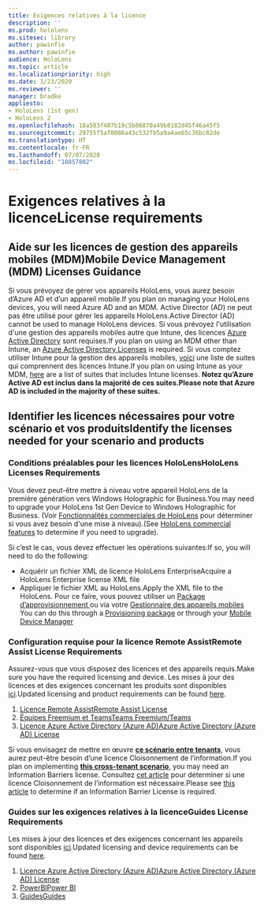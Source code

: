 ```yaml
---
title: Exigences relatives à la licence
description: ''
ms.prod: hololens
ms.sitesec: library
author: pawinfie
ms.author: pawinfie
audience: HoloLens
ms.topic: article
ms.localizationpriority: high
ms.date: 1/23/2020
ms.reviewer: ''
manager: bradke
appliesto:
- HoloLens (1st gen)
- HoloLens 2
ms.openlocfilehash: 18a583f407b19c5b86870a49b8182d45f46a45f5
ms.sourcegitcommit: 29755f5af0086a43c532fb5a9a4ae65c36bc82de
ms.translationtype: HT
ms.contentlocale: fr-FR
ms.lasthandoff: 07/07/2020
ms.locfileid: "10857802"
---
```

# <span data-ttu-id="057f8-102">Exigences relatives à la licence</span><span class="sxs-lookup"><span data-stu-id="057f8-102">License requirements</span></span>

## <span data-ttu-id="057f8-103">Aide sur les licences de gestion des appareils mobiles (MDM)</span><span class="sxs-lookup"><span data-stu-id="057f8-103">Mobile Device Management (MDM) Licenses Guidance</span></span>

<span data-ttu-id="057f8-104">Si vous prévoyez de gérer vos appareils HoloLens, vous aurez besoin d’Azure AD et d’un appareil mobile.</span><span class="sxs-lookup"><span data-stu-id="057f8-104">If you plan on managing your HoloLens devices, you will need Azure AD and an MDM.</span></span> <span data-ttu-id="057f8-105">Active Director (AD) ne peut pas être utilisé pour gérer les appareils HoloLens.</span><span class="sxs-lookup"><span data-stu-id="057f8-105">Active Director (AD) cannot be used to manage HoloLens devices.</span></span>
<span data-ttu-id="057f8-106">Si vous prévoyez l'utilisation d'une gestion des appareils mobiles autre que Intune, des licences [Azure Active Directory](https://docs.microsoft.com/azure/active-directory/fundamentals/active-directory-whatis) sont requises.</span><span class="sxs-lookup"><span data-stu-id="057f8-106">If you plan on using an MDM other than Intune, an [Azure Active Directory Licenses](https://docs.microsoft.com/azure/active-directory/fundamentals/active-directory-whatis) is required.</span></span>
<span data-ttu-id="057f8-107">Si vous comptez utiliser Intune pour la gestion des appareils mobiles, [voici](https://docs.microsoft.com/intune/fundamentals/licenses) une liste de suites qui comprennent des licences Intune.</span><span class="sxs-lookup"><span data-stu-id="057f8-107">If you plan on using Intune as your MDM,  [here](https://docs.microsoft.com/intune/fundamentals/licenses) are a list of suites that includes Intune licenses.</span></span> **<span data-ttu-id="057f8-108">Notez qu’Azure Active AD est inclus dans la majorité de ces suites.</span><span class="sxs-lookup"><span data-stu-id="057f8-108">Please note that Azure AD is included in the majority of these suites.</span></span>**

## <span data-ttu-id="057f8-109">Identifier les licences nécessaires pour votre scénario et vos produits</span><span class="sxs-lookup"><span data-stu-id="057f8-109">Identify the licenses needed for your scenario and products</span></span>

### <span data-ttu-id="057f8-110">Conditions préalables pour les licences HoloLens</span><span class="sxs-lookup"><span data-stu-id="057f8-110">HoloLens Licenses Requirements</span></span>

<span data-ttu-id="057f8-111">Vous devez peut-être mettre à niveau votre appareil HoloLens de la première génération vers Windows Holographic for Business.</span><span class="sxs-lookup"><span data-stu-id="057f8-111">You may need to upgrade your HoloLens 1st Gen Device to Windows Holographic for Business.</span></span> <span data-ttu-id="057f8-112">(Voir [Fonctionnalités commerciales de HoloLens](holoLens-commercial-features.md#feature-comparison-between-editions) pour déterminer si vous avez besoin d'une mise à niveau).</span><span class="sxs-lookup"><span data-stu-id="057f8-112">(See [HoloLens commercial features](holoLens-commercial-features.md#feature-comparison-between-editions) to determine if you need to upgrade).</span></span>

 <span data-ttu-id="057f8-113">Si c’est le cas, vous devez effectuer les opérations suivantes:</span><span class="sxs-lookup"><span data-stu-id="057f8-113">If so, you will need to do the following:</span></span>

- <span data-ttu-id="057f8-114">Acquérir un fichier XML de licence HoloLens Enterprise</span><span class="sxs-lookup"><span data-stu-id="057f8-114">Acquire a HoloLens Enterprise license XML file</span></span>
- <span data-ttu-id="057f8-115">Appliquer le fichier XML au HoloLens.</span><span class="sxs-lookup"><span data-stu-id="057f8-115">Apply the XML file to the HoloLens.</span></span> <span data-ttu-id="057f8-116">Pour ce faire, vous pouvez utiliser un [Package d’approvisionnement ](hololens-provisioning.md) ou via votre [Gestionnaire des appareils mobiles ](https://docs.microsoft.com/intune/configuration/holographic-upgrade)</span><span class="sxs-lookup"><span data-stu-id="057f8-116">You can do this through a [Provisioning package](hololens-provisioning.md) or through your [Mobile Device Manager](https://docs.microsoft.com/intune/configuration/holographic-upgrade)</span></span>

### <span data-ttu-id="057f8-117">Configuration requise pour la licence Remote Assist</span><span class="sxs-lookup"><span data-stu-id="057f8-117">Remote Assist License Requirements</span></span>

<span data-ttu-id="057f8-118">Assurez-vous que vous disposez des licences et des appareils requis.</span><span class="sxs-lookup"><span data-stu-id="057f8-118">Make sure you have the required licensing and device.</span></span> <span data-ttu-id="057f8-119">Les mises à jour des licences et des exigences concernant les produits sont disponibles [ici](https://docs.microsoft.com/dynamics365/mixed-reality/remote-assist/requirements).</span><span class="sxs-lookup"><span data-stu-id="057f8-119">Updated licensing and product requirements can be found [here](https://docs.microsoft.com/dynamics365/mixed-reality/remote-assist/requirements).</span></span>

1. [<span data-ttu-id="057f8-120">Licence Remote Assist</span><span class="sxs-lookup"><span data-stu-id="057f8-120">Remote Assist License</span></span>](https://docs.microsoft.com/dynamics365/mixed-reality/remote-assist/buy-and-deploy-remote-assist)
1. [<span data-ttu-id="057f8-121">Équipes Freemium et Teams</span><span class="sxs-lookup"><span data-stu-id="057f8-121">Teams Freemium/Teams</span></span>](https://products.office.com/microsoft-teams/free)
1. [<span data-ttu-id="057f8-122">Licence Azure Active Directory (Azure AD)</span><span class="sxs-lookup"><span data-stu-id="057f8-122">Azure Active Directory (Azure AD) License</span></span>](https://docs.microsoft.com/azure/active-directory/fundamentals/active-directory-whatis)

<span data-ttu-id="057f8-123">Si vous envisagez de mettre en œuvre **[ce scénario entre tenants](https://docs.microsoft.com/dynamics365/mixed-reality/remote-assist/cross-tenant-overview#scenario-2-leasing-services-to-other-tenants)**, vous aurez peut-être besoin d’une licence Cloisonnement de l’information.</span><span class="sxs-lookup"><span data-stu-id="057f8-123">If you plan on implementing **[this cross-tenant scenario](https://docs.microsoft.com/dynamics365/mixed-reality/remote-assist/cross-tenant-overview#scenario-2-leasing-services-to-other-tenants)**, you may need an Information Barriers license.</span></span> <span data-ttu-id="057f8-124">Consultez [cet article](https://docs.microsoft.com/dynamics365/mixed-reality/remote-assist/cross-tenant-licensing-implementation#step-1-determine-if-information-barriers-are-necessary) pour déterminer si une licence Cloisonnement de l’information est nécessaire.</span><span class="sxs-lookup"><span data-stu-id="057f8-124">Please see [this article](https://docs.microsoft.com/dynamics365/mixed-reality/remote-assist/cross-tenant-licensing-implementation#step-1-determine-if-information-barriers-are-necessary) to determine if an Information Barrier License is required.</span></span>

### <span data-ttu-id="057f8-125">Guides sur les exigences relatives à la licence</span><span class="sxs-lookup"><span data-stu-id="057f8-125">Guides License Requirements</span></span>

<span data-ttu-id="057f8-126">Les mises à jour des licences et des exigences concernant les appareils sont disponibles [ici](https://docs.microsoft.com/dynamics365/mixed-reality/guides/requirements).</span><span class="sxs-lookup"><span data-stu-id="057f8-126">Updated licensing and device requirements can be found [here](https://docs.microsoft.com/dynamics365/mixed-reality/guides/requirements).</span></span>

1. [<span data-ttu-id="057f8-127">Licence Azure Active Directory (Azure AD)</span><span class="sxs-lookup"><span data-stu-id="057f8-127">Azure Active Directory (Azure AD) License</span></span>](https://docs.microsoft.com/azure/active-directory/fundamentals/active-directory-whatis)
1. [<span data-ttu-id="057f8-128">PowerBI</span><span class="sxs-lookup"><span data-stu-id="057f8-128">Power BI</span></span>](https://powerbi.microsoft.com/desktop/)
1. [<span data-ttu-id="057f8-129">Guides</span><span class="sxs-lookup"><span data-stu-id="057f8-129">Guides</span></span>](https://docs.microsoft.com/dynamics365/mixed-reality/guides/setup)
